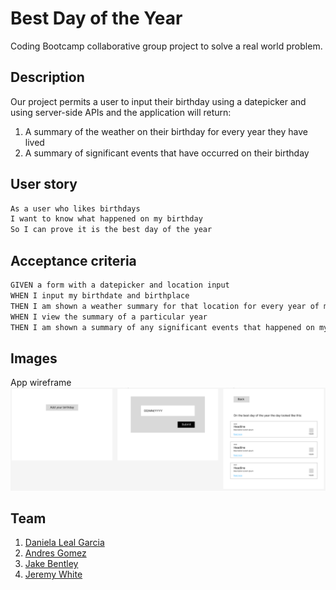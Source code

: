 # Best Day of the Year

Coding Bootcamp collaborative group project to solve a real world problem.

## Description

Our project permits a user to input their birthday using a datepicker and using server-side APIs and the application will return:

1. A summary of the weather on their birthday for every year they have lived
2. A summary of significant events that have occurred on their birthday

## User story

```md
As a user who likes birthdays
I want to know what happened on my birthday
So I can prove it is the best day of the year
```

## Acceptance criteria

```md
GIVEN a form with a datepicker and location input
WHEN I input my birthdate and birthplace
THEN I am shown a weather summary for that location for every year of my life
WHEN I view the summary of a particular year
THEN I am shown a summary of any significant events that happened on my birthday 
```

## Images

App wireframe
![app_wireframe](./assets/images/bdoty_wireframe.png "app wireframe")

## Team

1. [Daniela Leal Garcia](https://github.com/falfada "Daniela's Github profile")
2. [Andres Gomez](https://github.com/ANDRESGOM77 "Andres' Github profile")
3. [Jake Bentley](Jake272727 "Jake's github profile")
4. [Jeremy White](https://github.com/roughnut "Jeremy's Github profile")
